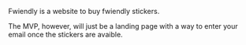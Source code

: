 Fwiendly is a website to buy fwiendly stickers.

The MVP, however, will just be a landing page with a way to enter your email once the stickers are avaible.